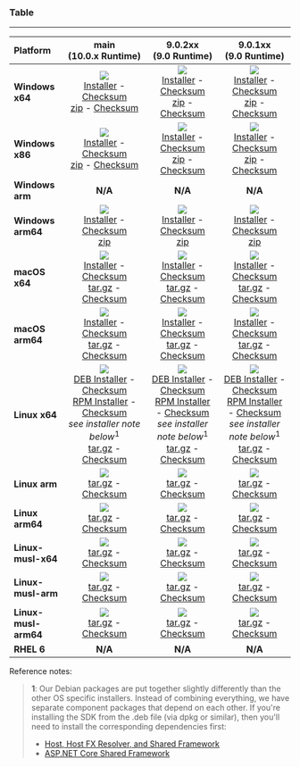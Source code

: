 ### Table

--------------------------------------------------------------------------------------
| Platform | main<br>(10.0.x&nbsp;Runtime) | 9.0.2xx<br>(9.0&nbsp;Runtime) | 9.0.1xx<br>(9.0&nbsp;Runtime) |
| :--------- | :----------: | :----------: | :----------: |
| **Windows x64** | [![][win-x64-badge-main]][win-x64-version-main]<br>[Installer][win-x64-installer-main] - [Checksum][win-x64-installer-checksum-main]<br>[zip][win-x64-zip-main] - [Checksum][win-x64-zip-checksum-main] | [![][win-x64-badge-9.0.2XX]][win-x64-version-9.0.2XX]<br>[Installer][win-x64-installer-9.0.2XX] - [Checksum][win-x64-installer-checksum-9.0.2XX]<br>[zip][win-x64-zip-9.0.2XX] - [Checksum][win-x64-zip-checksum-9.0.2XX] | [![][win-x64-badge-9.0.1XX]][win-x64-version-9.0.1XX]<br>[Installer][win-x64-installer-9.0.1XX] - [Checksum][win-x64-installer-checksum-9.0.1XX]<br>[zip][win-x64-zip-9.0.1XX] - [Checksum][win-x64-zip-checksum-9.0.1XX] |
| **Windows x86** | [![][win-x86-badge-main]][win-x86-version-main]<br>[Installer][win-x86-installer-main] - [Checksum][win-x86-installer-checksum-main]<br>[zip][win-x86-zip-main] - [Checksum][win-x86-zip-checksum-main] | [![][win-x86-badge-9.0.2XX]][win-x86-version-9.0.2XX]<br>[Installer][win-x86-installer-9.0.2XX] - [Checksum][win-x86-installer-checksum-9.0.2XX]<br>[zip][win-x86-zip-9.0.2XX] - [Checksum][win-x86-zip-checksum-9.0.2XX] | [![][win-x86-badge-9.0.1XX]][win-x86-version-9.0.1XX]<br>[Installer][win-x86-installer-9.0.1XX] - [Checksum][win-x86-installer-checksum-9.0.1XX]<br>[zip][win-x86-zip-9.0.1XX] - [Checksum][win-x86-zip-checksum-9.0.1XX] |
| **Windows arm** | **N/A** | **N/A** | **N/A** |
| **Windows arm64** | [![][win-arm64-badge-main]][win-arm64-version-main]<br>[Installer][win-arm64-installer-main] - [Checksum][win-arm64-installer-checksum-main]<br>[zip][win-arm64-zip-main] | [![][win-arm64-badge-9.0.2XX]][win-arm64-version-9.0.2XX]<br>[Installer][win-arm64-installer-9.0.2XX] - [Checksum][win-arm64-installer-checksum-9.0.2XX]<br>[zip][win-arm64-zip-9.0.2XX] | [![][win-arm64-badge-9.0.1XX]][win-arm64-version-9.0.1XX]<br>[Installer][win-arm64-installer-9.0.1XX] - [Checksum][win-arm64-installer-checksum-9.0.1XX]<br>[zip][win-arm64-zip-9.0.1XX] |
| **macOS x64** | [![][osx-x64-badge-main]][osx-x64-version-main]<br>[Installer][osx-x64-installer-main] - [Checksum][osx-x64-installer-checksum-main]<br>[tar.gz][osx-x64-targz-main] - [Checksum][osx-x64-targz-checksum-main] | [![][osx-x64-badge-9.0.2XX]][osx-x64-version-9.0.2XX]<br>[Installer][osx-x64-installer-9.0.2XX] - [Checksum][osx-x64-installer-checksum-9.0.2XX]<br>[tar.gz][osx-x64-targz-9.0.2XX] - [Checksum][osx-x64-targz-checksum-9.0.2XX] | [![][osx-x64-badge-9.0.1XX]][osx-x64-version-9.0.1XX]<br>[Installer][osx-x64-installer-9.0.1XX] - [Checksum][osx-x64-installer-checksum-9.0.1XX]<br>[tar.gz][osx-x64-targz-9.0.1XX] - [Checksum][osx-x64-targz-checksum-9.0.1XX] |
| **macOS arm64** | [![][osx-arm64-badge-main]][osx-arm64-version-main]<br>[Installer][osx-arm64-installer-main] - [Checksum][osx-arm64-installer-checksum-main]<br>[tar.gz][osx-arm64-targz-main] - [Checksum][osx-arm64-targz-checksum-main] | [![][osx-arm64-badge-9.0.2XX]][osx-arm64-version-9.0.2XX]<br>[Installer][osx-arm64-installer-9.0.2XX] - [Checksum][osx-arm64-installer-checksum-9.0.2XX]<br>[tar.gz][osx-arm64-targz-9.0.2XX] - [Checksum][osx-arm64-targz-checksum-9.0.2XX] | [![][osx-arm64-badge-9.0.1XX]][osx-arm64-version-9.0.1XX]<br>[Installer][osx-arm64-installer-9.0.1XX] - [Checksum][osx-arm64-installer-checksum-9.0.1XX]<br>[tar.gz][osx-arm64-targz-9.0.1XX] - [Checksum][osx-arm64-targz-checksum-9.0.1XX] |
| **Linux x64** | [![][linux-badge-main]][linux-version-main]<br>[DEB Installer][linux-DEB-installer-main] - [Checksum][linux-DEB-installer-checksum-main]<br>[RPM Installer][linux-RPM-installer-main] - [Checksum][linux-RPM-installer-checksum-main]<br>_see installer note below_<sup>1</sup><br>[tar.gz][linux-targz-main] - [Checksum][linux-targz-checksum-main] | [![][linux-badge-9.0.2XX]][linux-version-9.0.2XX]<br>[DEB Installer][linux-DEB-installer-9.0.2XX] - [Checksum][linux-DEB-installer-checksum-9.0.2XX]<br>[RPM Installer][linux-RPM-installer-9.0.2XX] - [Checksum][linux-RPM-installer-checksum-9.0.2XX]<br>_see installer note below_<sup>1</sup><br>[tar.gz][linux-targz-9.0.2XX] - [Checksum][linux-targz-checksum-9.0.2XX] | [![][linux-badge-9.0.1XX]][linux-version-9.0.1XX]<br>[DEB Installer][linux-DEB-installer-9.0.1XX] - [Checksum][linux-DEB-installer-checksum-9.0.1XX]<br>[RPM Installer][linux-RPM-installer-9.0.1XX] - [Checksum][linux-RPM-installer-checksum-9.0.1XX]<br>_see installer note below_<sup>1</sup><br>[tar.gz][linux-targz-9.0.1XX] - [Checksum][linux-targz-checksum-9.0.1XX] |
| **Linux arm** | [![][linux-arm-badge-main]][linux-arm-version-main]<br>[tar.gz][linux-arm-targz-main] - [Checksum][linux-arm-targz-checksum-main] | [![][linux-arm-badge-9.0.2XX]][linux-arm-version-9.0.2XX]<br>[tar.gz][linux-arm-targz-9.0.2XX] - [Checksum][linux-arm-targz-checksum-9.0.2XX] | [![][linux-arm-badge-9.0.1XX]][linux-arm-version-9.0.1XX]<br>[tar.gz][linux-arm-targz-9.0.1XX] - [Checksum][linux-arm-targz-checksum-9.0.1XX] |
| **Linux arm64** | [![][linux-arm64-badge-main]][linux-arm64-version-main]<br>[tar.gz][linux-arm64-targz-main] - [Checksum][linux-arm64-targz-checksum-main] | [![][linux-arm64-badge-9.0.2XX]][linux-arm64-version-9.0.2XX]<br>[tar.gz][linux-arm64-targz-9.0.2XX] - [Checksum][linux-arm64-targz-checksum-9.0.2XX] | [![][linux-arm64-badge-9.0.1XX]][linux-arm64-version-9.0.1XX]<br>[tar.gz][linux-arm64-targz-9.0.1XX] - [Checksum][linux-arm64-targz-checksum-9.0.1XX] |
| **Linux-musl-x64** | [![][linux-musl-x64-badge-main]][linux-musl-x64-version-main]<br>[tar.gz][linux-musl-x64-targz-main] - [Checksum][linux-musl-x64-targz-checksum-main] | [![][linux-musl-x64-badge-9.0.2XX]][linux-musl-x64-version-9.0.2XX]<br>[tar.gz][linux-musl-x64-targz-9.0.2XX] - [Checksum][linux-musl-x64-targz-checksum-9.0.2XX] | [![][linux-musl-x64-badge-9.0.1XX]][linux-musl-x64-version-9.0.1XX]<br>[tar.gz][linux-musl-x64-targz-9.0.1XX] - [Checksum][linux-musl-x64-targz-checksum-9.0.1XX] |
| **Linux-musl-arm** | [![][linux-musl-arm-badge-main]][linux-musl-arm-version-main]<br>[tar.gz][linux-musl-arm-targz-main] - [Checksum][linux-musl-arm-targz-checksum-main] | [![][linux-musl-arm-badge-9.0.2XX]][linux-musl-arm-version-9.0.2XX]<br>[tar.gz][linux-musl-arm-targz-9.0.2XX] - [Checksum][linux-musl-arm-targz-checksum-9.0.2XX] | [![][linux-musl-arm-badge-9.0.1XX]][linux-musl-arm-version-9.0.1XX]<br>[tar.gz][linux-musl-arm-targz-9.0.1XX] - [Checksum][linux-musl-arm-targz-checksum-9.0.1XX] |
| **Linux-musl-arm64** | [![][linux-musl-arm64-badge-main]][linux-musl-arm64-version-main]<br>[tar.gz][linux-musl-arm64-targz-main] - [Checksum][linux-musl-arm64-targz-checksum-main] | [![][linux-musl-arm64-badge-9.0.2XX]][linux-musl-arm64-version-9.0.2XX]<br>[tar.gz][linux-musl-arm64-targz-9.0.2XX] - [Checksum][linux-musl-arm64-targz-checksum-9.0.2XX] | [![][linux-musl-arm64-badge-9.0.1XX]][linux-musl-arm64-version-9.0.1XX]<br>[tar.gz][linux-musl-arm64-targz-9.0.1XX] - [Checksum][linux-musl-arm64-targz-checksum-9.0.1XX] |
| **RHEL 6** | **N/A** | **N/A** | **N/A** |

Reference notes:
> **1**: Our Debian packages are put together slightly differently than the other OS specific installers. Instead of combining everything, we have separate component packages that depend on each other. If you're installing the SDK from the .deb file (via dpkg or similar), then you'll need to install the corresponding dependencies first:
> * [Host, Host FX Resolver, and Shared Framework](https://github.com/dotnet/runtime/blob/main/docs/project/dogfooding.md#nightly-builds-table)
> * [ASP.NET Core Shared Framework](https://github.com/aspnet/AspNetCore/blob/main/docs/DailyBuilds.md)

[win-x64-badge-main]: https://aka.ms/dotnet/10.0.1xx/daily/win_x64_Release_version_badge.svg?no-cache
[win-x64-version-main]: https://aka.ms/dotnet/10.0.1xx/daily/productCommit-win-x64.txt
[win-x64-installer-main]: https://aka.ms/dotnet/10.0.1xx/daily/dotnet-sdk-win-x64.exe
[win-x64-installer-checksum-main]: https://aka.ms/dotnet/10.0.1xx/daily/dotnet-sdk-win-x64.exe.sha
[win-x64-zip-main]: https://aka.ms/dotnet/10.0.1xx/daily/dotnet-sdk-win-x64.zip
[win-x64-zip-checksum-main]: https://aka.ms/dotnet/10.0.1xx/daily/dotnet-sdk-win-x64.zip.sha

[win-x64-badge-9.0.2XX]: https://aka.ms/dotnet/9.0.2xx/daily/win_x64_Release_version_badge.svg?no-cache
[win-x64-version-9.0.2XX]: https://aka.ms/dotnet/9.0.2xx/daily/productCommit-win-x64.txt
[win-x64-installer-9.0.2XX]: https://aka.ms/dotnet/9.0.2xx/daily/dotnet-sdk-win-x64.exe
[win-x64-installer-checksum-9.0.2XX]: https://aka.ms/dotnet/9.0.2xx/daily/dotnet-sdk-win-x64.exe.sha
[win-x64-zip-9.0.2XX]: https://aka.ms/dotnet/9.0.2xx/daily/dotnet-sdk-win-x64.zip
[win-x64-zip-checksum-9.0.2XX]: https://aka.ms/dotnet/9.0.2xx/daily/dotnet-sdk-win-x64.zip.sha

[win-x64-badge-9.0.1XX]: https://aka.ms/dotnet/9.0.1xx/daily/win_x64_Release_version_badge.svg?no-cache
[win-x64-version-9.0.1XX]: https://aka.ms/dotnet/9.0.1xx/daily/productCommit-win-x64.txt
[win-x64-installer-9.0.1XX]: https://aka.ms/dotnet/9.0.1xx/daily/dotnet-sdk-win-x64.exe
[win-x64-installer-checksum-9.0.1XX]: https://aka.ms/dotnet/9.0.1xx/daily/dotnet-sdk-win-x64.exe.sha
[win-x64-zip-9.0.1XX]: https://aka.ms/dotnet/9.0.1xx/daily/dotnet-sdk-win-x64.zip
[win-x64-zip-checksum-9.0.1XX]: https://aka.ms/dotnet/9.0.1xx/daily/dotnet-sdk-win-x64.zip.sha

[win-x86-badge-main]: https://aka.ms/dotnet/10.0.1xx/daily/win_x86_Release_version_badge.svg?no-cache
[win-x86-version-main]: https://aka.ms/dotnet/10.0.1xx/daily/productCommit-win-x86.txt
[win-x86-installer-main]: https://aka.ms/dotnet/10.0.1xx/daily/dotnet-sdk-win-x86.exe
[win-x86-installer-checksum-main]: https://aka.ms/dotnet/10.0.1xx/daily/dotnet-sdk-win-x86.exe.sha
[win-x86-zip-main]: https://aka.ms/dotnet/10.0.1xx/daily/dotnet-sdk-win-x86.zip
[win-x86-zip-checksum-main]: https://aka.ms/dotnet/10.0.1xx/daily/dotnet-sdk-win-x86.zip.sha

[win-x86-badge-9.0.2XX]: https://aka.ms/dotnet/9.0.2xx/daily/win_x86_Release_version_badge.svg?no-cache
[win-x86-version-9.0.2XX]: https://aka.ms/dotnet/9.0.2xx/daily/productCommit-win-x86.txt
[win-x86-installer-9.0.2XX]: https://aka.ms/dotnet/9.0.2xx/daily/dotnet-sdk-win-x86.exe
[win-x86-installer-checksum-9.0.2XX]: https://aka.ms/dotnet/9.0.2xx/daily/dotnet-sdk-win-x86.exe.sha
[win-x86-zip-9.0.2XX]: https://aka.ms/dotnet/9.0.2xx/daily/dotnet-sdk-win-x86.zip
[win-x86-zip-checksum-9.0.2XX]: https://aka.ms/dotnet/9.0.2xx/daily/dotnet-sdk-win-x86.zip.sha

[win-x86-badge-9.0.1XX]: https://aka.ms/dotnet/9.0.1xx/daily/win_x86_Release_version_badge.svg?no-cache
[win-x86-version-9.0.1XX]: https://aka.ms/dotnet/9.0.1xx/daily/productCommit-win-x86.txt
[win-x86-installer-9.0.1XX]: https://aka.ms/dotnet/9.0.1xx/daily/dotnet-sdk-win-x86.exe
[win-x86-installer-checksum-9.0.1XX]: https://aka.ms/dotnet/9.0.1xx/daily/dotnet-sdk-win-x86.exe.sha
[win-x86-zip-9.0.1XX]: https://aka.ms/dotnet/9.0.1xx/daily/dotnet-sdk-win-x86.zip
[win-x86-zip-checksum-9.0.1XX]: https://aka.ms/dotnet/9.0.1xx/daily/dotnet-sdk-win-x86.zip.sha

[osx-x64-badge-main]: https://aka.ms/dotnet/10.0.1xx/daily/osx_x64_Release_version_badge.svg?no-cache
[osx-x64-version-main]: https://aka.ms/dotnet/10.0.1xx/daily/productCommit-osx-x64.txt
[osx-x64-installer-main]: https://aka.ms/dotnet/10.0.1xx/daily/dotnet-sdk-osx-x64.pkg
[osx-x64-installer-checksum-main]: https://aka.ms/dotnet/10.0.1xx/daily/dotnet-sdk-osx-x64.pkg.sha
[osx-x64-targz-main]: https://aka.ms/dotnet/10.0.1xx/daily/dotnet-sdk-osx-x64.tar.gz
[osx-x64-targz-checksum-main]: https://aka.ms/dotnet/10.0.1xx/daily/dotnet-sdk-osx-x64.pkg.tar.gz.sha

[osx-x64-badge-9.0.2XX]: https://aka.ms/dotnet/9.0.2xx/daily/osx_x64_Release_version_badge.svg?no-cache
[osx-x64-version-9.0.2XX]: https://aka.ms/dotnet/9.0.2xx/daily/productCommit-osx-x64.txt
[osx-x64-installer-9.0.2XX]: https://aka.ms/dotnet/9.0.2xx/daily/dotnet-sdk-osx-x64.pkg
[osx-x64-installer-checksum-9.0.2XX]: https://aka.ms/dotnet/9.0.2xx/daily/dotnet-sdk-osx-x64.pkg.sha
[osx-x64-targz-9.0.2XX]: https://aka.ms/dotnet/9.0.2xx/daily/dotnet-sdk-osx-x64.tar.gz
[osx-x64-targz-checksum-9.0.2XX]: https://aka.ms/dotnet/9.0.2xx/daily/dotnet-sdk-osx-x64.pkg.tar.gz.sha

[osx-x64-badge-9.0.1XX]: https://aka.ms/dotnet/9.0.1xx/daily/osx_x64_Release_version_badge.svg?no-cache
[osx-x64-version-9.0.1XX]: https://aka.ms/dotnet/9.0.1xx/daily/productCommit-osx-x64.txt
[osx-x64-installer-9.0.1XX]: https://aka.ms/dotnet/9.0.1xx/daily/dotnet-sdk-osx-x64.pkg
[osx-x64-installer-checksum-9.0.1XX]: https://aka.ms/dotnet/9.0.1xx/daily/dotnet-sdk-osx-x64.pkg.sha
[osx-x64-targz-9.0.1XX]: https://aka.ms/dotnet/9.0.1xx/daily/dotnet-sdk-osx-x64.tar.gz
[osx-x64-targz-checksum-9.0.1XX]: https://aka.ms/dotnet/9.0.1xx/daily/dotnet-sdk-osx-x64.pkg.tar.gz.sha

[osx-arm64-badge-main]: https://aka.ms/dotnet/10.0.1xx/daily/osx_arm64_Release_version_badge.svg?no-cache
[osx-arm64-version-main]: https://aka.ms/dotnet/10.0.1xx/daily/productCommit-osx-arm64.txt
[osx-arm64-installer-main]: https://aka.ms/dotnet/10.0.1xx/daily/dotnet-sdk-osx-arm64.pkg
[osx-arm64-installer-checksum-main]: https://aka.ms/dotnet/10.0.1xx/daily/dotnet-sdk-osx-arm64.pkg.sha
[osx-arm64-targz-main]: https://aka.ms/dotnet/10.0.1xx/daily/dotnet-sdk-osx-arm64.tar.gz
[osx-arm64-targz-checksum-main]: https://aka.ms/dotnet/10.0.1xx/daily/dotnet-sdk-osx-arm64.pkg.tar.gz.sha

[osx-arm64-badge-9.0.2XX]: https://aka.ms/dotnet/9.0.2xx/daily/osx_arm64_Release_version_badge.svg?no-cache
[osx-arm64-version-9.0.2XX]: https://aka.ms/dotnet/9.0.2xx/daily/productCommit-osx-arm64.txt
[osx-arm64-installer-9.0.2XX]: https://aka.ms/dotnet/9.0.2xx/daily/dotnet-sdk-osx-arm64.pkg
[osx-arm64-installer-checksum-9.0.2XX]: https://aka.ms/dotnet/9.0.2xx/daily/dotnet-sdk-osx-arm64.pkg.sha
[osx-arm64-targz-9.0.2XX]: https://aka.ms/dotnet/9.0.2xx/daily/dotnet-sdk-osx-arm64.tar.gz
[osx-arm64-targz-checksum-9.0.2XX]: https://aka.ms/dotnet/9.0.2xx/daily/dotnet-sdk-osx-arm64.pkg.tar.gz.sha

[osx-arm64-badge-9.0.1XX]: https://aka.ms/dotnet/9.0.1xx/daily/osx_arm64_Release_version_badge.svg?no-cache
[osx-arm64-version-9.0.1XX]: https://aka.ms/dotnet/9.0.1xx/daily/productCommit-osx-arm64.txt
[osx-arm64-installer-9.0.1XX]: https://aka.ms/dotnet/9.0.1xx/daily/dotnet-sdk-osx-arm64.pkg
[osx-arm64-installer-checksum-9.0.1XX]: https://aka.ms/dotnet/9.0.1xx/daily/dotnet-sdk-osx-arm64.pkg.sha
[osx-arm64-targz-9.0.1XX]: https://aka.ms/dotnet/9.0.1xx/daily/dotnet-sdk-osx-arm64.tar.gz
[osx-arm64-targz-checksum-9.0.1XX]: https://aka.ms/dotnet/9.0.1xx/daily/dotnet-sdk-osx-arm64.pkg.tar.gz.sha

[linux-badge-main]: https://aka.ms/dotnet/10.0.1xx/daily/linux_x64_Release_version_badge.svg?no-cache
[linux-version-main]: https://aka.ms/dotnet/10.0.1xx/daily/productCommit-linux-x64.txt
[linux-DEB-installer-main]: https://aka.ms/dotnet/10.0.1xx/daily/dotnet-sdk-x64.deb
[linux-DEB-installer-checksum-main]: https://aka.ms/dotnet/10.0.1xx/daily/dotnet-sdk-x64.deb.sha
[linux-RPM-installer-main]: https://aka.ms/dotnet/10.0.1xx/daily/dotnet-sdk-x64.rpm
[linux-RPM-installer-checksum-main]: https://aka.ms/dotnet/10.0.1xx/daily/dotnet-sdk-x64.rpm.sha
[linux-targz-main]: https://aka.ms/dotnet/10.0.1xx/daily/dotnet-sdk-linux-x64.tar.gz
[linux-targz-checksum-main]: https://aka.ms/dotnet/10.0.1xx/daily/dotnet-sdk-linux-x64.tar.gz.sha

[linux-badge-9.0.2XX]: https://aka.ms/dotnet/9.0.2xx/daily/linux_x64_Release_version_badge.svg?no-cache
[linux-version-9.0.2XX]: https://aka.ms/dotnet/9.0.2xx/daily/productCommit-linux-x64.txt
[linux-DEB-installer-9.0.2XX]: https://aka.ms/dotnet/9.0.2xx/daily/dotnet-sdk-x64.deb
[linux-DEB-installer-checksum-9.0.2XX]: https://aka.ms/dotnet/9.0.2xx/daily/dotnet-sdk-x64.deb.sha
[linux-RPM-installer-9.0.2XX]: https://aka.ms/dotnet/9.0.2xx/daily/dotnet-sdk-x64.rpm
[linux-RPM-installer-checksum-9.0.2XX]: https://aka.ms/dotnet/9.0.2xx/daily/dotnet-sdk-x64.rpm.sha
[linux-targz-9.0.2XX]: https://aka.ms/dotnet/9.0.2xx/daily/dotnet-sdk-linux-x64.tar.gz
[linux-targz-checksum-9.0.2XX]: https://aka.ms/dotnet/9.0.2xx/daily/dotnet-sdk-linux-x64.tar.gz.sha

[linux-badge-9.0.1XX]: https://aka.ms/dotnet/9.0.1xx/daily/linux_x64_Release_version_badge.svg?no-cache
[linux-version-9.0.1XX]: https://aka.ms/dotnet/9.0.1xx/daily/productCommit-linux-x64.txt
[linux-DEB-installer-9.0.1XX]: https://aka.ms/dotnet/9.0.1xx/daily/dotnet-sdk-x64.deb
[linux-DEB-installer-checksum-9.0.1XX]: https://aka.ms/dotnet/9.0.1xx/daily/dotnet-sdk-x64.deb.sha
[linux-RPM-installer-9.0.1XX]: https://aka.ms/dotnet/9.0.1xx/daily/dotnet-sdk-x64.rpm
[linux-RPM-installer-checksum-9.0.1XX]: https://aka.ms/dotnet/9.0.1xx/daily/dotnet-sdk-x64.rpm.sha
[linux-targz-9.0.1XX]: https://aka.ms/dotnet/9.0.1xx/daily/dotnet-sdk-linux-x64.tar.gz
[linux-targz-checksum-9.0.1XX]: https://aka.ms/dotnet/9.0.1xx/daily/dotnet-sdk-linux-x64.tar.gz.sha

[linux-arm-badge-main]: https://aka.ms/dotnet/10.0.1xx/daily/linux_arm_Release_version_badge.svg?no-cache
[linux-arm-version-main]: https://aka.ms/dotnet/10.0.1xx/daily/productCommit-linux-arm.txt
[linux-arm-targz-main]: https://aka.ms/dotnet/10.0.1xx/daily/dotnet-sdk-linux-arm.tar.gz
[linux-arm-targz-checksum-main]: https://aka.ms/dotnet/10.0.1xx/daily/dotnet-sdk-linux-arm.tar.gz.sha

[linux-arm-badge-9.0.2XX]: https://aka.ms/dotnet/9.0.2xx/daily/linux_arm_Release_version_badge.svg?no-cache
[linux-arm-version-9.0.2XX]: https://aka.ms/dotnet/9.0.2xx/daily/productCommit-linux-arm.txt
[linux-arm-targz-9.0.2XX]: https://aka.ms/dotnet/9.0.2xx/daily/dotnet-sdk-linux-arm.tar.gz
[linux-arm-targz-checksum-9.0.2XX]: https://aka.ms/dotnet/9.0.2xx/daily/dotnet-sdk-linux-arm.tar.gz.sha

[linux-arm-badge-9.0.1XX]: https://aka.ms/dotnet/9.0.1xx/daily/linux_arm_Release_version_badge.svg?no-cache
[linux-arm-version-9.0.1XX]: https://aka.ms/dotnet/9.0.1xx/daily/productCommit-linux-arm.txt
[linux-arm-targz-9.0.1XX]: https://aka.ms/dotnet/9.0.1xx/daily/dotnet-sdk-linux-arm.tar.gz
[linux-arm-targz-checksum-9.0.1XX]: https://aka.ms/dotnet/9.0.1xx/daily/dotnet-sdk-linux-arm.tar.gz.sha

[linux-arm64-badge-main]: https://aka.ms/dotnet/10.0.1xx/daily/linux_arm64_Release_version_badge.svg?no-cache
[linux-arm64-version-main]: https://aka.ms/dotnet/10.0.1xx/daily/productCommit-linux-arm64.txt
[linux-arm64-targz-main]: https://aka.ms/dotnet/10.0.1xx/daily/dotnet-sdk-linux-arm64.tar.gz
[linux-arm64-targz-checksum-main]: https://aka.ms/dotnet/10.0.1xx/daily/dotnet-sdk-linux-arm64.tar.gz.sha

[linux-arm64-badge-9.0.2XX]: https://aka.ms/dotnet/9.0.2xx/daily/linux_arm64_Release_version_badge.svg?no-cache
[linux-arm64-version-9.0.2XX]: https://aka.ms/dotnet/9.0.2xx/daily/productCommit-linux-arm64.txt
[linux-arm64-targz-9.0.2XX]: https://aka.ms/dotnet/9.0.2xx/daily/dotnet-sdk-linux-arm64.tar.gz
[linux-arm64-targz-checksum-9.0.2XX]: https://aka.ms/dotnet/9.0.2xx/daily/dotnet-sdk-linux-arm64.tar.gz.sha

[linux-arm64-badge-9.0.1XX]: https://aka.ms/dotnet/9.0.1xx/daily/linux_arm64_Release_version_badge.svg?no-cache
[linux-arm64-version-9.0.1XX]: https://aka.ms/dotnet/9.0.1xx/daily/productCommit-linux-arm64.txt
[linux-arm64-targz-9.0.1XX]: https://aka.ms/dotnet/9.0.1xx/daily/dotnet-sdk-linux-arm64.tar.gz
[linux-arm64-targz-checksum-9.0.1XX]: https://aka.ms/dotnet/9.0.1xx/daily/dotnet-sdk-linux-arm64.tar.gz.sha

[rhel-6-badge-main]: https://aka.ms/dotnet/10.0.1xx/daily/rhel.6_x64_Release_version_badge.svg?no-cache
[rhel-6-version-main]: https://aka.ms/dotnet/10.0.1xx/daily/productCommit-rhel.6-x64.txt
[rhel-6-targz-main]: https://aka.ms/dotnet/10.0.1xx/daily/dotnet-sdk-rhel.6-x64.tar.gz
[rhel-6-targz-checksum-main]: https://aka.ms/dotnet/10.0.1xx/daily/dotnet-sdk-rhel.6-x64.tar.gz.sha

[rhel-6-badge-9.0.2XX]: https://aka.ms/dotnet/9.0.2xx/daily/rhel.6_x64_Release_version_badge.svg?no-cache
[rhel-6-version-9.0.2XX]: https://aka.ms/dotnet/9.0.2xx/daily/productCommit-rhel.6-x64.txt
[rhel-6-targz-9.0.2XX]: https://aka.ms/dotnet/9.0.2xx/daily/dotnet-sdk-rhel.6-x64.tar.gz
[rhel-6-targz-checksum-9.0.2XX]: https://aka.ms/dotnet/9.0.2xx/daily/dotnet-sdk-rhel.6-x64.tar.gz.sha

[rhel-6-badge-9.0.1XX]: https://aka.ms/dotnet/9.0.1xx/daily/rhel.6_x64_Release_version_badge.svg?no-cache
[rhel-6-version-9.0.1XX]: https://aka.ms/dotnet/9.0.1xx/daily/productCommit-rhel.6-x64.txt
[rhel-6-targz-9.0.1XX]: https://aka.ms/dotnet/9.0.1xx/daily/dotnet-sdk-rhel.6-x64.tar.gz
[rhel-6-targz-checksum-9.0.1XX]: https://aka.ms/dotnet/9.0.1xx/daily/dotnet-sdk-rhel.6-x64.tar.gz.sha

[linux-musl-x64-badge-main]: https://aka.ms/dotnet/10.0.1xx/daily/linux_musl_x64_Release_version_badge.svg?no-cache
[linux-musl-x64-version-main]: https://aka.ms/dotnet/10.0.1xx/daily/productCommit-linux-musl-x64.txt
[linux-musl-x64-targz-main]: https://aka.ms/dotnet/10.0.1xx/daily/dotnet-sdk-linux-musl-x64.tar.gz
[linux-musl-x64-targz-checksum-main]: https://aka.ms/dotnet/10.0.1xx/daily/dotnet-sdk-linux-musl-x64.tar.gz.sha

[linux-musl-x64-badge-9.0.2XX]: https://aka.ms/dotnet/9.0.2xx/daily/linux_musl_x64_Release_version_badge.svg?no-cache
[linux-musl-x64-version-9.0.2XX]: https://aka.ms/dotnet/9.0.2xx/daily/productCommit-linux-musl-x64.txt
[linux-musl-x64-targz-9.0.2XX]: https://aka.ms/dotnet/9.0.2xx/daily/dotnet-sdk-linux-musl-x64.tar.gz
[linux-musl-x64-targz-checksum-9.0.2XX]: https://aka.ms/dotnet/9.0.2xx/daily/dotnet-sdk-linux-musl-x64.tar.gz.sha

[linux-musl-x64-badge-9.0.1XX]: https://aka.ms/dotnet/9.0.1xx/daily/linux_musl_x64_Release_version_badge.svg?no-cache
[linux-musl-x64-version-9.0.1XX]: https://aka.ms/dotnet/9.0.1xx/daily/productCommit-linux-musl-x64.txt
[linux-musl-x64-targz-9.0.1XX]: https://aka.ms/dotnet/9.0.1xx/daily/dotnet-sdk-linux-musl-x64.tar.gz
[linux-musl-x64-targz-checksum-9.0.1XX]: https://aka.ms/dotnet/9.0.1xx/daily/dotnet-sdk-linux-musl-x64.tar.gz.sha

[linux-musl-arm-badge-main]: https://aka.ms/dotnet/10.0.1xx/daily/linux_musl_arm_Release_version_badge.svg?no-cache
[linux-musl-arm-version-main]: https://aka.ms/dotnet/10.0.1xx/daily/productCommit-linux-musl-arm.txt
[linux-musl-arm-targz-main]: https://aka.ms/dotnet/10.0.1xx/daily/dotnet-sdk-linux-musl-arm.tar.gz
[linux-musl-arm-targz-checksum-main]: https://aka.ms/dotnet/10.0.1xx/daily/dotnet-sdk-linux-musl-arm.tar.gz.sha

[linux-musl-arm-badge-9.0.2XX]: https://aka.ms/dotnet/9.0.2xx/daily/linux_musl_arm_Release_version_badge.svg?no-cache
[linux-musl-arm-version-9.0.2XX]: https://aka.ms/dotnet/9.0.2xx/daily/productCommit-linux-musl-arm.txt
[linux-musl-arm-targz-9.0.2XX]: https://aka.ms/dotnet/9.0.2xx/daily/dotnet-sdk-linux-musl-arm.tar.gz
[linux-musl-arm-targz-checksum-9.0.2XX]: https://aka.ms/dotnet/9.0.2xx/daily/dotnet-sdk-linux-musl-arm.tar.gz.sha

[linux-musl-arm-badge-9.0.1XX]: https://aka.ms/dotnet/9.0.1xx/daily/linux_musl_arm_Release_version_badge.svg?no-cache
[linux-musl-arm-version-9.0.1XX]: https://aka.ms/dotnet/9.0.1xx/daily/productCommit-linux-musl-arm.txt
[linux-musl-arm-targz-9.0.1XX]: https://aka.ms/dotnet/9.0.1xx/daily/dotnet-sdk-linux-musl-arm.tar.gz
[linux-musl-arm-targz-checksum-9.0.1XX]: https://aka.ms/dotnet/9.0.1xx/daily/dotnet-sdk-linux-musl-arm.tar.gz.sha

[linux-musl-arm64-badge-main]: https://aka.ms/dotnet/10.0.1xx/daily/linux_musl_arm64_Release_version_badge.svg?no-cache
[linux-musl-arm64-version-main]: https://aka.ms/dotnet/10.0.1xx/daily/productCommit-linux-musl-arm64.txt
[linux-musl-arm64-targz-main]: https://aka.ms/dotnet/10.0.1xx/daily/dotnet-sdk-linux-musl-arm64.tar.gz
[linux-musl-arm64-targz-checksum-main]: https://aka.ms/dotnet/10.0.1xx/daily/dotnet-sdk-linux-musl-arm64.tar.gz.sha

[linux-musl-arm64-badge-9.0.2XX]: https://aka.ms/dotnet/9.0.2xx/daily/linux_musl_arm64_Release_version_badge.svg?no-cache
[linux-musl-arm64-version-9.0.2XX]: https://aka.ms/dotnet/9.0.2xx/daily/productCommit-linux-musl-arm64.txt
[linux-musl-arm64-targz-9.0.2XX]: https://aka.ms/dotnet/9.0.2xx/daily/dotnet-sdk-linux-musl-arm64.tar.gz
[linux-musl-arm64-targz-checksum-9.0.2XX]: https://aka.ms/dotnet/9.0.2xx/daily/dotnet-sdk-linux-musl-arm64.tar.gz.sha

[linux-musl-arm64-badge-9.0.1XX]: https://aka.ms/dotnet/9.0.1xx/daily/linux_musl_arm64_Release_version_badge.svg?no-cache
[linux-musl-arm64-version-9.0.1XX]: https://aka.ms/dotnet/9.0.1xx/daily/productCommit-linux-musl-arm64.txt
[linux-musl-arm64-targz-9.0.1XX]: https://aka.ms/dotnet/9.0.1xx/daily/dotnet-sdk-linux-musl-arm64.tar.gz
[linux-musl-arm64-targz-checksum-9.0.1XX]: https://aka.ms/dotnet/9.0.1xx/daily/dotnet-sdk-linux-musl-arm64.tar.gz.sha

[win-arm-badge-main]: https://aka.ms/dotnet/10.0.1xx/daily/win_arm_Release_version_badge.svg?no-cache
[win-arm-version-main]: https://aka.ms/dotnet/10.0.1xx/daily/productCommit-win-arm.txt
[win-arm-zip-main]: https://aka.ms/dotnet/10.0.1xx/daily/dotnet-sdk-win-arm.zip
[win-arm-zip-checksum-main]: https://aka.ms/dotnet/10.0.1xx/daily/dotnet-sdk-win-arm.zip.sha

[win-arm-badge-9.0.2XX]: https://aka.ms/dotnet/9.0.2xx/daily/win_arm_Release_version_badge.svg?no-cache
[win-arm-version-9.0.2XX]: https://aka.ms/dotnet/9.0.2xx/daily/productCommit-win-arm.txt
[win-arm-zip-9.0.2XX]: https://aka.ms/dotnet/9.0.2xx/daily/dotnet-sdk-win-arm.zip
[win-arm-zip-checksum-9.0.2XX]: https://aka.ms/dotnet/9.0.2xx/daily/dotnet-sdk-win-arm.zip.sha

[win-arm-badge-9.0.1XX]: https://aka.ms/dotnet/9.0.1xx/daily/win_arm_Release_version_badge.svg?no-cache
[win-arm-version-9.0.1XX]: https://aka.ms/dotnet/9.0.1xx/daily/productCommit-win-arm.txt
[win-arm-zip-9.0.1XX]: https://aka.ms/dotnet/9.0.1xx/daily/dotnet-sdk-win-arm.zip
[win-arm-zip-checksum-9.0.1XX]: https://aka.ms/dotnet/9.0.1xx/daily/dotnet-sdk-win-arm.zip.sha

[win-arm64-badge-main]: https://aka.ms/dotnet/10.0.1xx/daily/win_arm64_Release_version_badge.svg?no-cache
[win-arm64-version-main]: https://aka.ms/dotnet/10.0.1xx/daily/productCommit-win-arm64.txt
[win-arm64-installer-main]: https://aka.ms/dotnet/10.0.1xx/daily/dotnet-sdk-win-arm64.exe
[win-arm64-installer-checksum-main]: https://aka.ms/dotnet/10.0.1xx/daily/dotnet-sdk-win-arm64.exe.sha
[win-arm64-zip-main]: https://aka.ms/dotnet/10.0.1xx/daily/dotnet-sdk-win-arm64.zip
[win-arm64-zip-checksum-main]: https://aka.ms/dotnet/10.0.1xx/daily/dotnet-sdk-win-arm64.zip.sha

[win-arm64-badge-9.0.2XX]: https://aka.ms/dotnet/9.0.2xx/daily/win_arm64_Release_version_badge.svg?no-cache
[win-arm64-version-9.0.2XX]: https://aka.ms/dotnet/9.0.2xx/daily/productCommit-win-arm64.txt
[win-arm64-installer-9.0.2XX]: https://aka.ms/dotnet/9.0.2xx/daily/dotnet-sdk-win-arm64.exe
[win-arm64-installer-checksum-9.0.2XX]: https://aka.ms/dotnet/9.0.2xx/daily/dotnet-sdk-win-arm64.exe.sha
[win-arm64-zip-9.0.2XX]: https://aka.ms/dotnet/9.0.2xx/daily/dotnet-sdk-win-arm64.zip
[win-arm64-zip-checksum-9.0.2XX]: https://aka.ms/dotnet/9.0.2xx/daily/dotnet-sdk-win-arm64.zip.sha

[win-arm64-badge-9.0.1XX]: https://aka.ms/dotnet/9.0.1xx/daily/win_arm64_Release_version_badge.svg?no-cache
[win-arm64-version-9.0.1XX]: https://aka.ms/dotnet/9.0.1xx/daily/productCommit-win-arm64.txt
[win-arm64-installer-9.0.1XX]: https://aka.ms/dotnet/9.0.1xx/daily/dotnet-sdk-win-arm64.exe
[win-arm64-installer-checksum-9.0.1XX]: https://aka.ms/dotnet/9.0.1xx/daily/dotnet-sdk-win-arm64.exe.sha
[win-arm64-zip-9.0.1XX]: https://aka.ms/dotnet/9.0.1xx/daily/dotnet-sdk-win-arm64.zip
[win-arm64-zip-checksum-9.0.1XX]: https://aka.ms/dotnet/9.0.1xx/daily/dotnet-sdk-win-arm64.zip.sha
